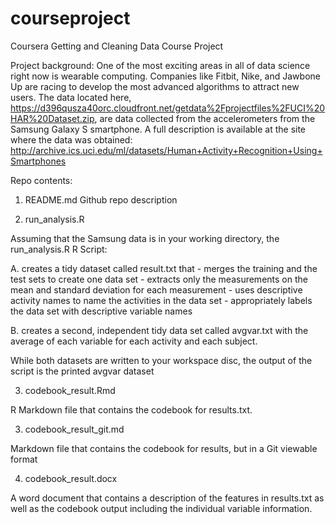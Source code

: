 # courseproject
Coursera Getting and Cleaning Data Course Project

Project background:
One of the most exciting areas in all of data science right now is wearable computing. Companies like Fitbit, Nike, and Jawbone Up are racing to develop the most advanced algorithms to attract new users. The data located here, https://d396qusza40orc.cloudfront.net/getdata%2Fprojectfiles%2FUCI%20HAR%20Dataset.zip, are  data collected from the accelerometers from the Samsung Galaxy S smartphone.
A full description is available at the site where the data was obtained:
http://archive.ics.uci.edu/ml/datasets/Human+Activity+Recognition+Using+Smartphones

Repo contents:
1. README.md 
Github repo description

2. run_analysis.R

  Assuming that the Samsung data is in your working directory, the run_analysis.R R Script:
  
   A. creates a tidy dataset called result.txt that 
      - merges the training and the test sets to create one data set
      - extracts only the measurements on the mean and standard deviation for each measurement
      - uses descriptive activity names to name the activities in the data set
      - appropriately labels the data set with descriptive variable names
      
   B. creates a second, independent tidy data set called avgvar.txt with the average of each variable for each activity and each subject.
 
 While both datasets are written to your workspace disc, the output of the script is the printed avgvar dataset
 
3. codebook_result.Rmd

  R Markdown file that contains the codebook for results.txt.

3. codebook_result_git.md

  Markdown file that contains the codebook for results, but in a Git viewable format

4. codebook_result.docx

  A word document that contains a description of the features in results.txt as well as the codebook output including the individual
  variable information.
